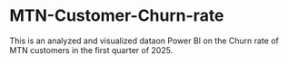# MTN-Customer-Churn-rate
This is an analyzed and visualized dataon Power BI on the Churn rate of MTN customers in the first quarter of 2025.
